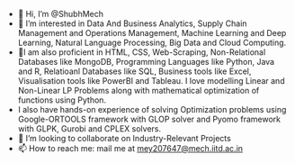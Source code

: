 - 👋 Hi, I’m @ShubhMech
- 👀 I’m interested in Data And Business Analytics, Supply Chain Management and Operations Management, Machine Learning and Deep Learning, Natural Language Processing, Big Data and Cloud Computing. 
- 🌱I am also proficient in HTML, CSS, Web-Scraping, Non-Relational Databases like MongoDB, Programming Languages like Python, Java and R, Relatioanl Databases like SQL, Business tools like Excel, Visualisation tools like PowerBI and Tableau. I love modelling Linear and Non-Linear LP Problems along with mathematical optimization of functions using Python.
- I also have hands-on experience of solving Optimization problems using Google-ORTOOLS framework with GLOP solver and Pyomo framework with GLPK, Gurobi and CPLEX solvers.  
- 💞️ I’m looking to collaborate on Industry-Relevant Projects
- 📫 How to reach me: mail me at mey207647@mech.iitd.ac.in

<!---
ShubhMech/ShubhMech is a ✨ special ✨ repository because its `README.md` (this file) appears on your GitHub profile.
You can click the Preview link to take a look at your changes.
--->
